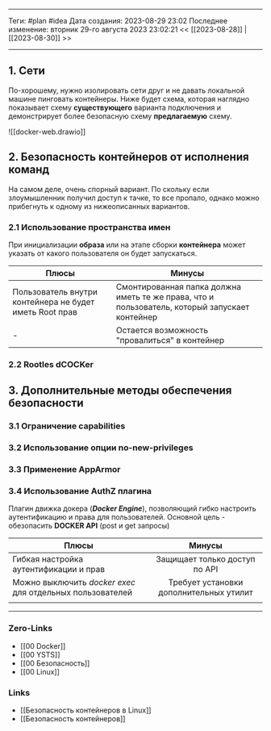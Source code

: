 ___
Теги: #plan #idea 
Дата создания: 2023-08-29 23:02 
Последнее изменение: вторник 29-го августа 2023 23:02:21
<< [[2023-08-28]] | [[2023-08-30]] >> 
___
## 1. Сети

По-хорошему, нужно изолировать сети друг и не давать локальной машине пинговать контейнеры.
Ниже будет схема, которая наглядно показывает схему **существующего** варианта подключения и демонстрирует более безопасную схему **предлагаемую** схему.

![[docker-web.drawio]]

## 2. Безопасность контейнеров от исполнения команд

На самом деле, очень спорный вариант. По скольку если злоумышленник получил доступ к тачке, то все пропало, однако можно прибегнуть к одному из нижеописанных вариантов.

### 2.1 Использование пространства имен

При инициализации **образа** или на этапе сборки **контейнера** может указать от какого пользователя он будет запускаться.

| Плюсы                                                   | Минусы                                                                                         |
| ------------------------------------------------------- | ---------------------------------------------------------------------------------------------- |
| Пользователь внутри контейнера не будет иметь Root прав | Смонтированная папка должна иметь те же права, что и пользователь, который запускает контейнер |
| -                                                       | Остается возможность "провалиться" в контейнер                                                 |

### 2.2 Rootles dCOCKer

## 3. Дополнительные методы обеспечения безопасности

### 3.1 Ограничение capabilities

### 3.2 Использование опции no-new-privileges

### 3.3 Применение AppArmor

### 3.4 Использование AuthZ плагина

Плагин движка докера (***Docker Engine***), позволяющий гибко настроить аутентификацию и права для пользователей. Основной цель - обезопасить **DOCKER API** (post и get запросы)

| Плюсы                                                      | Минусы |
| ---------------------------------------------------------- |:------:|
| Гибкая настройка аутентификации и прав                    | Защищает только доступ по API    |
| Можно выключить *docker exec* для отдельных пользователей | Требует установки дополнительных утилит       |
|                                                            |        |

___
### Zero-Links
- [[00 Docker]]
- [[00 YSTS]]
- [[00 Безопасность]]
- [[00 Linux]]

### Links
- [[Безопасность контейнеров в Linux]]
- [[Безопасность контейнеров]]
